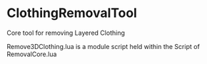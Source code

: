 # ClothingRemovalTool
Core tool for removing Layered Clothing




Remove3DClothing.lua is a module script held within the Script of RemovalCore.lua
